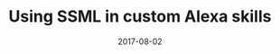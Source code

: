 ---
date: 2017-08-02
title: Using SSML in custom Alexa skills
video_id: FucapfzyVKM
description: Using SSML to have more control over how Alexa speaks text in a custom skill.
categories:
  - Amazon-Alexa
resources:
  - name: Source code
    link: https://github.com/skilltemplates/
  - name: Dabble Lab
    link: https://dabblelab.com
type: Video
set: 
set_order: 14
---